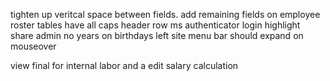 tighten up veritcal space between fields.
add remaining fields on employee roster
tables have all caps header row
ms authenticator login
highlight share admin
no years on birthdays
left site menu bar should expand on mouseover

view final for internal labor
and a edit salary calculation